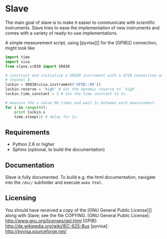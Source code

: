 Slave
=====

The main goal of slave is to make it easier to communicate with scientific
instruments. Slave tries to ease the implementation of new instruments and
comes with a variety of ready-to-use implementations.

A simple measurement script, using [pyvisa][] for the [GPIB][] connection,
might look like

```python
import time
import visa
from slave.sr830 import SR830

# construct and initialize a SR830 instrument with a GPIB connection on 
# channel 8.
lockin = SR830(visa.instrument('GPIB::08'))
lockin.reserve = 'high' # Set the dynamic reserve to `high`.
lockin.time_constant = 3 # Set the time constant to 3s.

# measure the x value 60 times and wait 1s between each measurement.
for i in range(60):
    print lockin.x
    time.sleep(1) # delay for 1s.
```

Requirements
------------
 * Python 2.6 or higher
 * Sphinx (optional, to build the documentation)

Documentation
-------------
Slave is fully documented. To build e.g. the html documentation, navigate into
the `/doc/` subfolder and execute `make html`.

Licensing
---------

You should have received a copy of the [GNU General Public License][] along 
with Slave; see the file COPYING.
  [GNU General Public License]: http://www.gnu.org/licenses/gpl.html
  [GPIB]: http://de.wikipedia.org/wiki/IEC-625-Bus
  [pyvisa]: http://pyvisa.sourceforge.net/
